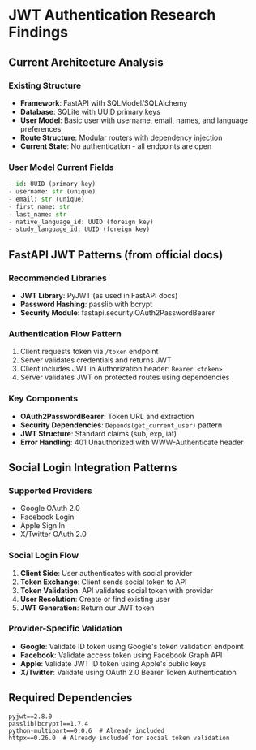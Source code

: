 # JWT Authentication Research Findings

## Current Architecture Analysis

### Existing Structure
- **Framework**: FastAPI with SQLModel/SQLAlchemy
- **Database**: SQLite with UUID primary keys
- **User Model**: Basic user with username, email, names, and language preferences
- **Route Structure**: Modular routers with dependency injection
- **Current State**: No authentication - all endpoints are open

### User Model Current Fields
```python
- id: UUID (primary key)
- username: str (unique)
- email: str (unique) 
- first_name: str
- last_name: str
- native_language_id: UUID (foreign key)
- study_language_id: UUID (foreign key)
```

## FastAPI JWT Patterns (from official docs)

### Recommended Libraries
- **JWT Library**: PyJWT (as used in FastAPI docs)
- **Password Hashing**: passlib with bcrypt
- **Security Module**: fastapi.security.OAuth2PasswordBearer

### Authentication Flow Pattern
1. Client requests token via `/token` endpoint
2. Server validates credentials and returns JWT
3. Client includes JWT in Authorization header: `Bearer <token>`
4. Server validates JWT on protected routes using dependencies

### Key Components
- **OAuth2PasswordBearer**: Token URL and extraction
- **Security Dependencies**: `Depends(get_current_user)` pattern
- **JWT Structure**: Standard claims (sub, exp, iat)
- **Error Handling**: 401 Unauthorized with WWW-Authenticate header

## Social Login Integration Patterns

### Supported Providers
- Google OAuth 2.0
- Facebook Login
- Apple Sign In  
- X/Twitter OAuth 2.0

### Social Login Flow
1. **Client Side**: User authenticates with social provider
2. **Token Exchange**: Client sends social token to API
3. **Token Validation**: API validates social token with provider
4. **User Resolution**: Create or find existing user
5. **JWT Generation**: Return our JWT token

### Provider-Specific Validation
- **Google**: Validate ID token using Google's token validation endpoint
- **Facebook**: Validate access token using Facebook Graph API
- **Apple**: Validate JWT ID token using Apple's public keys
- **X/Twitter**: Validate using OAuth 2.0 Bearer Token Authentication

## Required Dependencies
```
pyjwt==2.8.0
passlib[bcrypt]==1.7.4
python-multipart==0.0.6  # Already included
httpx==0.26.0  # Already included for social token validation